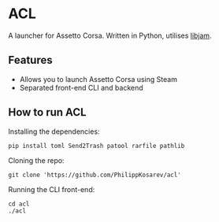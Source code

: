 # ACL
A launcher for Assetto Corsa. Written in Python, utilises [libjam](https://github.com/PhilippKosarev/libjam).

## Features
- Allows you to launch Assetto Corsa using Steam
- Separated front-end CLI and backend

## How to run ACL
Installing the dependencies:
```
pip install toml Send2Trash patool rarfile pathlib
```

Cloning the repo:
```
git clone 'https://github.com/PhilippKosarev/acl'
```

Running the CLI front-end:
```
cd acl
./acl
```
